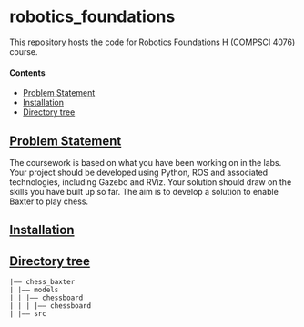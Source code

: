 # robotics_foundations

This repository hosts the code for Robotics Foundations H (COMPSCI 4076) course.

#### Contents
* [Problem Statement](#problem-statement)
* [Installation](#installation)
* [Directory tree](#directory-tree)

## [Problem Statement](#robotics_foundations)

The coursework is based on what you have been working on in the labs. Your project should be developed using Python, ROS and associated technologies, including Gazebo and RViz. Your solution should draw on the skills you have built up so far. The aim is to develop a solution to enable Baxter to play chess.

## [Installation](#robotics_foundations)


## [Directory tree](#robotics_foundations)

    |–– chess_baxter
    | |–– models
    | | |–– chessboard
    | | | |–– chessboard
    | |–– src

